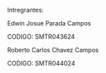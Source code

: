 Intregrantes: 

Edwin Josue Parada Campos  

CODIGO: SMTR043624

Roberto Carlos Chavez Campos  

CODIGO: SMTR044024
